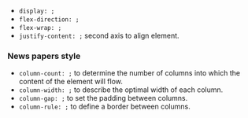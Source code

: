 * `display: ;`
* `flex-direction: ;`
* `flex-wrap: ;`
* `justify-content: ;` second axis to align element.

### News papers style

* `column-count: ;` to determine the number of columns into which the content of the element will flow.
* `column-width: ;` to describe the optimal width of each column.
* `column-gap: ;` to set the padding between columns.
* `column-rule: ;` to define a border between columns.
